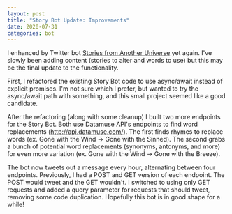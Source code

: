 ```yaml
---
layout: post
title: "Story Bot Update: Improvements"
date: 2020-07-31
categories: bot
---
```


I enhanced by Twitter bot [Stories from Another Universe][stories-universe] yet again. I've slowly been adding
content (stories to alter and words to use) but this may be the final update to the functionality.

First, I refactored the existing Story Bot code to use async/await instead of explicit promises. I'm not sure which I
prefer, but wanted to try the async/await path with something, and this small project seemed like a good candidate.

After the refactoring (along with some cleanup) I built two more endpoints for the Story Bot. Both use Datamuse API's
endpoints to find word replacements (http://api.datamuse.com/). The first finds rhymes to replace words
(ex. Gone with the Wind -> Gone with the Sinned). The second grabs a bunch of potential word replacements 
(synonyms, antonyms, and more) for even more variation (ex. Gone with the Wind -> Gone with the Breeze).

The bot now tweets out a message every hour, alternating between four endpoints. Previously, I had a POST and GET
version of each endpoint. The POST would tweet and the GET wouldn't. I switched to using only GET requests and added
a query parameter for requests that should tweet, removing some code duplication. Hopefully this bot is in good 
shape for a while!

[stories-universe]: https://twitter.com/StoriesUniverse
